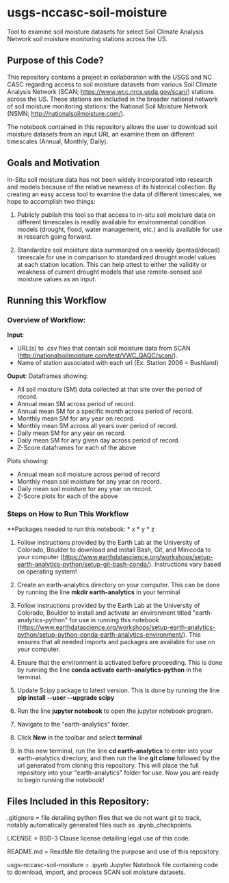 # usgs-nccasc-soil-moisture
Tool to examine soil moisture datasets for select Soil Climate Analysis Network soil moisture monitoring stations across the US.

## Purpose of this Code?
This repository contains a project in collaboration with the USGS and NC CASC regarding access to soil moisture datasets from various Soil Climate Analysis Network (SCAN; https://www.wcc.nrcs.usda.gov/scan/) stations across the US.  These stations are included in the broader national network of soil moisture monitoring stations: the National Soil Moisture Network (NSMN; http://nationalsoilmoisture.com/).

The notebook contained in this repository allows the user to download soil moisture datasets from an input URL an examine them on different timescales (Annual, Monthly, Daily).

## Goals and Motivation
In-Situ soil moisture data has not been widely incorporated into research and models because of the relative newness of its historical collection.  By creating an easy access tool to examine the data of different timescales, we hope to accomplish two things:

1) Publicly publish this tool so that access to in-situ soil moisture data on different timescales is readily available for environmental condition models (drought, flood, water management, etc.) and is available for use in research going forward.

2) Standardize soil moisture data summarized on a weekly (pentad/decad) timescale for use in comparison to standardized drought model values at each station location.  This can help attest to either the validity or weakness of current drought models that use remote-sensed soil moisture values as an input.

## Running this Workflow

### Overview of Workflow:
**Input**: 
* URL(s) to .csv files that contain soil moisture data from SCAN (http://nationalsoilmoisture.com/test/VWC_QAQC/scan/).
* Name of station associated with each url (Ex. Station 2006 = Bushland)

**Ouput**: 
Dataframes showing:
* All soil moisture (SM) data collected at that site over the period of record.
* Annual mean SM across period of record.
* Annual mean SM for a specific month across period of record.
* Monthly mean SM for any year on record.
* Monthly mean SM across all years over period of record.
* Daily mean SM for any year on record.
* Daily mean SM for any given day across period of record.
* Z-Score dataframes for each of the above

Plots showing:
* Annual mean soil moisture across period of record
* Monthly mean soil moisture for any year on record.
* Daily mean soil moisture for any year on record.
* Z-Score plots for each of the above

### Steps on How to Run This Workflow

**Packages needed to run this notebook:
    * x
    * y
    * z

1. Follow instructions provided by the Earth Lab at the University of Colorado, Boulder to download and install Bash, Git, and Minicoda to your computer (https://www.earthdatascience.org/workshops/setup-earth-analytics-python/setup-git-bash-conda/).  Instructions vary based on operating system!

2. Create an earth-analytics directory on your computer.  This can be done by running the line **mkdir earth-analytics** in your terminal

3. Follow instructions provided by the Earth Lab at the University of Colorado, Boulder to install and activate an environment titled "earth-analytics-python" for use in running this notebook (https://www.earthdatascience.org/workshops/setup-earth-analytics-python/setup-python-conda-earth-analytics-environment/).  This ensures that all needed imports and packages are available for use on your computer.

4. Ensure that the environment is activated before proceeding.  This is done by running the line **conda activate earth-analytics-python** in the terminal.

5. Update Scipy package to latest version.  This is done by running the line **pip install --user --upgrade scipy**

6. Run the line **jupyter notebook** to open the jupyter notebook program.

7. Navigate to the "earth-analytics" folder.

8. Click **New** in the toolbar and select **terminal**

9. In this new terminal, run the line **cd earth-analytics** to enter into your earth-analytics directory, and then run the line **git clone** followed by the url generated from cloning this repository.  This will place the full repository into your "earth-analytics" folder for use.  Now you are ready to begin running the notebook!

## Files Included in this Repository:
.gitignore = file detailing python files that we do not want git to track, notably automatically generated files such as .ipynb_checkpoints.

LICENSE = BSD-3 Clause license detailing legal use of this code.

README.md = ReadMe file detailing the purpose and use of this repository.

usgs-nccasc-soil-moisture = .ipynb Jupyter Notebook file containing code to download, import, and process SCAN soil moisture datasets.
